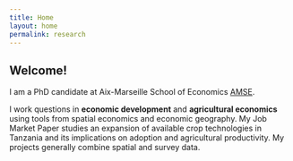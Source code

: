 ```yaml
---
title: Home
layout: home
permalink: research
---
```


## Welcome! 

I am a PhD candidate at Aix-Marseille School of Economics [AMSE].

<p> I work questions in <strong>economic development</strong> and <strong>agricultural economics</strong> using tools from spatial economics and economic geography. My Job Market Paper studies an expansion of available crop technologies in Tanzania and its implications on adoption and agricultural productivity. My projects generally combine spatial and survey data. </p>

[AMSE]: [https://just-the-docs.github.io/just-the-docs/](https://www.amse-aixmarseille.fr/en)

